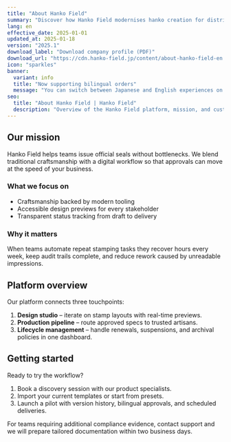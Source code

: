 ```yaml
---
title: "About Hanko Field"
summary: "Discover how Hanko Field modernises hanko creation for distributed teams."
lang: en
effective_date: 2025-01-01
updated_at: 2025-01-18
version: "2025.1"
download_label: "Download company profile (PDF)"
download_url: "https://cdn.hanko-field.jp/content/about-hanko-field-en.pdf"
icon: "sparkles"
banner:
  variant: info
  title: "Now supporting bilingual orders"
  message: "You can switch between Japanese and English experiences on every step."
seo:
  title: "About Hanko Field | Hanko Field"
  description: "Overview of the Hanko Field platform, mission, and customer commitments."
---
```


## Our mission

Hanko Field helps teams issue official seals without bottlenecks. We blend traditional craftsmanship with a digital workflow so that approvals can move at the speed of your business.

### What we focus on

- Craftsmanship backed by modern tooling
- Accessible design previews for every stakeholder
- Transparent status tracking from draft to delivery

### Why it matters

When teams automate repeat stamping tasks they recover hours every week, keep audit trails complete, and reduce rework caused by unreadable impressions.

## Platform overview

Our platform connects three touchpoints:

1. **Design studio** – iterate on stamp layouts with real-time previews.
2. **Production pipeline** – route approved specs to trusted artisans.
3. **Lifecycle management** – handle renewals, suspensions, and archival policies in one dashboard.

## Getting started

Ready to try the workflow?

1. Book a discovery session with our product specialists.
2. Import your current templates or start from presets.
3. Launch a pilot with version history, bilingual approvals, and scheduled deliveries.

For teams requiring additional compliance evidence, contact support and we will prepare tailored documentation within two business days.
